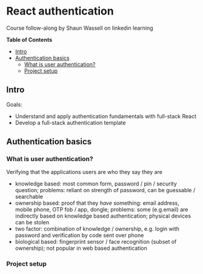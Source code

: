# React authentication 

Course follow-along by Shaun Wassell on linkedin learning


<!-- START doctoc generated TOC please keep comment here to allow auto update -->
<!-- DON'T EDIT THIS SECTION, INSTEAD RE-RUN doctoc TO UPDATE -->
**Table of Contents**

- [Intro](#intro)
- [Authentication basics](#authentication-basics)
  - [What is user authentication?](#what-is-user-authentication)
  - [Project setup](#project-setup)

<!-- END doctoc generated TOC please keep comment here to allow auto update -->

## Intro

Goals: 

- Understand and apply authentication fundamentals with full-stack React
- Develop a full-stack authentication template

## Authentication basics

### What is user authentication?

Verifying that the applications users are who they say they are

- knowledge based: most common form, password / pin / security question; problems: reliant on strength of password, can be guessable / searchable
- ownership based: proof that they *have* something: email address, mobile phone, OTP fob / app, dongle; problems: some (e.g.email) are indirectly based on knowledge based authentication; physical devices can be stolen
- two factor: combination of knowledge / ownership, e.g. login with password and verification by code sent over phone
- biological based: fingerprint sensor / face recognition (subset of ownership); not popular in web based authentication

### Project setup


